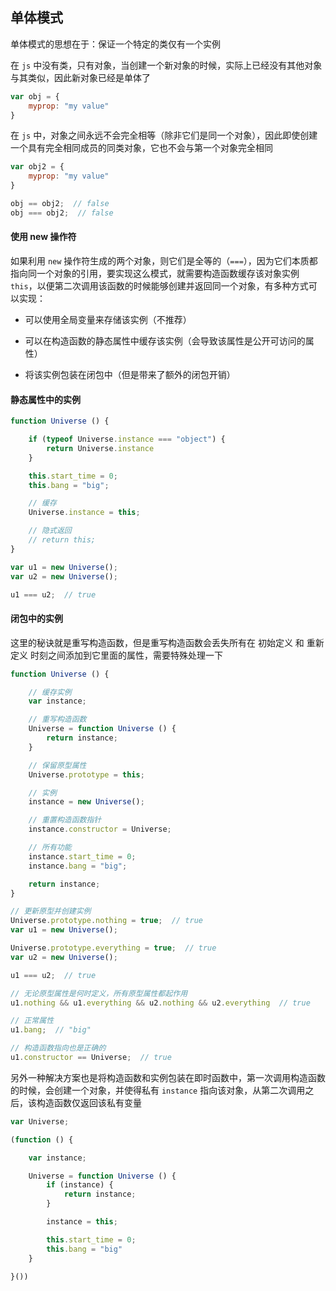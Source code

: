 ## 单体模式

单体模式的思想在于：保证一个特定的类仅有一个实例

在 `js` 中没有类，只有对象，当创建一个新对象的时候，实际上已经没有其他对象与其类似，因此新对象已经是单体了

```js
var obj = {
    myprop: "my value"
}
```

在 `js` 中，对象之间永远不会完全相等（除非它们是同一个对象），因此即使创建一个具有完全相同成员的同类对象，它也不会与第一个对象完全相同

```js
var obj2 = {
    myprop: "my value"
}

obj == obj2;  // false
obj === obj2;  // false
```


#### 使用 new 操作符

如果利用 ```new``` 操作符生成的两个对象，则它们是全等的（```===```），因为它们本质都指向同一个对象的引用，要实现这么模式，就需要构造函数缓存该对象实例 ```this```，以便第二次调用该函数的时候能够创建并返回同一个对象，有多种方式可以实现：

* 可以使用全局变量来存储该实例（不推荐）

* 可以在构造函数的静态属性中缓存该实例（会导致该属性是公开可访问的属性）

* 将该实例包装在闭包中（但是带来了额外的闭包开销）

#### 静态属性中的实例

```js
function Universe () {

    if (typeof Universe.instance === "object") {
        return Universe.instance
    }

    this.start_time = 0;
    this.bang = "big";

    // 缓存
    Universe.instance = this;

    // 隐式返回
    // return this;
}

var u1 = new Universe();
var u2 = new Universe();

u1 === u2;  // true
```

#### 闭包中的实例

这里的秘诀就是重写构造函数，但是重写构造函数会丢失所有在 初始定义 和 重新定义 时刻之间添加到它里面的属性，需要特殊处理一下

```js
function Universe () {

    // 缓存实例
    var instance;

    // 重写构造函数
    Universe = function Universe () {
        return instance;
    }

    // 保留原型属性
    Universe.prototype = this;

    // 实例
    instance = new Universe();

    // 重置构造函数指针
    instance.constructor = Universe;

    // 所有功能
    instance.start_time = 0;
    instance.bang = "big";

    return instance;
}

// 更新原型并创建实例
Universe.prototype.nothing = true;  // true
var u1 = new Universe();

Universe.prototype.everything = true;  // true
var u2 = new Universe();

u1 === u2;  // true

// 无论原型属性是何时定义，所有原型属性都起作用
u1.nothing && u1.everything && u2.nothing && u2.everything  // true

// 正常属性
u1.bang;  // "big"

// 构造函数指向也是正确的
u1.constructor == Universe;  // true
```

另外一种解决方案也是将构造函数和实例包装在即时函数中，第一次调用构造函数的时候，会创建一个对象，并使得私有 ```instance``` 指向该对象，从第二次调用之后，该构造函数仅返回该私有变量

```js
var Universe;

(function () {

    var instance;

    Universe = function Universe () {
        if (instance) {
            return instance;
        }

        instance = this;

        this.start_time = 0;
        this.bang = "big"
    }
    
}())
```
